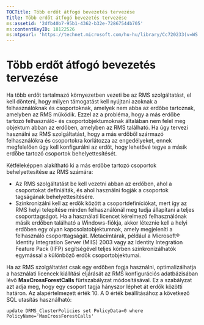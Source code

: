 ```yaml
---
TOCTitle: Több erdőt átfogó bevezetés tervezése
Title: Több erdőt átfogó bevezetés tervezése
ms:assetid: '2dfb40b7-95b1-4362-b32e-72867544b705'
ms:contentKeyID: 18122526
ms:mtpsurl: 'https://technet.microsoft.com/hu-hu/library/Cc720233(v=WS.10)'
---
```


Több erdőt átfogó bevezetés tervezése
=====================================

Ha több erdőt tartalmazó környezetben vezeti be az RMS szolgáltatást, el kell dönteni, hogy milyen támogatást kell nyújtani azoknak a felhasználóknak és csoportoknak, amelyek nem abba az erdőbe tartoznak, amelyben az RMS működik. Ezzel az a probléma, hogy a más erdőbe tartozó felhasználó- és csoportobjektumoknak általában nem felel meg objektum abban az erdőben, amelyben az RMS található. Ha úgy tervezi használni az RMS szolgáltatást, hogy a más erdőből származó felhasználókra és csoportokra korlátozza az engedélyeket, ennek megfelelően úgy kell konfigurálni az erdőt, hogy lehetővé tegye a másik erdőbe tartozó csoportok behelyettesítését.

Kétféleképpen alakítható ki a más erdőbe tartozó csoportok behelyettesítése az RMS számára:

-   Az RMS szolgáltatást be kell vezetni abban az erdőben, ahol a csoportokat definiálták, és ahol használni fogják a csoportok tagságának behelyettesítésére.
-   Szinkronizálni kell az erdők között a csoportdefiníciókat, mert így az RMS helyi telepítése minden felhasználónál meg tudja állapítani a teljes csoporttagságot. Ha a használati licencet kérelmező felhasználónak másik erdőben található a Windows-fiókja, akkor léteznie kell a helyi erdőben egy olyan kapcsolatobjektumnak, amely megjeleníti a felhasználó csoporttagságát. Metacímtárak, például a Microsoft® Identity Integration Server (MIIS) 2003 vagy az Identity Integration Feature Pack (IIFP) segítségével teljes körben szinkronizálhatók egymással a különböző erdők csoportobjektumai.

Ha az RMS szolgáltatást csak egy erdőben fogja használni, optimalizálhatja a használati licencek kiállítási eljárását az RMS konfigurációs adatbázisában lévő **MaxCrossForestCalls** fürtszabályzat módosításával. Ez a szabályzat azt adja meg, hogy egy csoport tagja hányszor léphet át erdők közötti határon. Az alapértelmezett érték 10. A 0 érték beállításához a következő SQL utasítás használható:

`update DRMS_ClusterPolicies set PolicyData=0 where PolicyName='MaxCrossForestCalls'`
